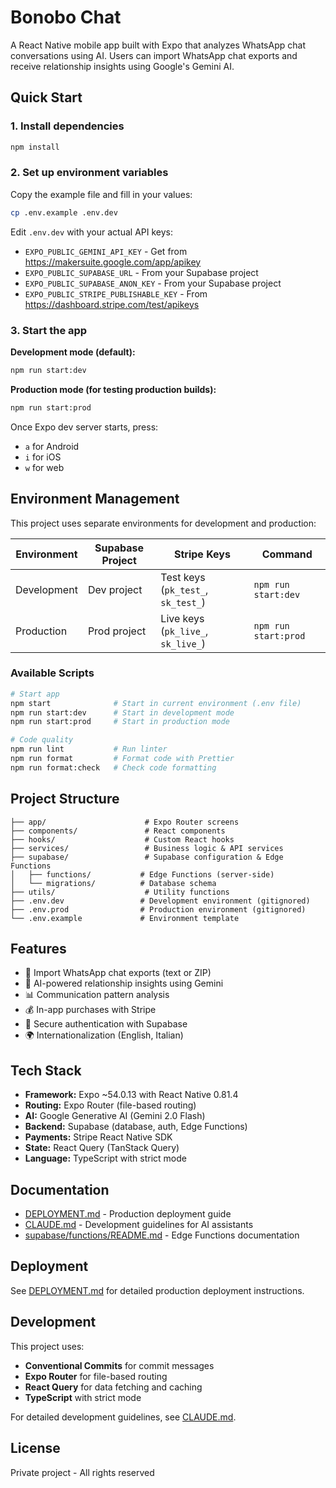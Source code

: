 # Bonobo Chat

A React Native mobile app built with Expo that analyzes WhatsApp chat conversations using AI. Users can import WhatsApp chat exports and receive relationship insights using Google's Gemini AI.

## Quick Start

### 1. Install dependencies

```bash
npm install
```

### 2. Set up environment variables

Copy the example file and fill in your values:

```bash
cp .env.example .env.dev
```

Edit `.env.dev` with your actual API keys:
- `EXPO_PUBLIC_GEMINI_API_KEY` - Get from https://makersuite.google.com/app/apikey
- `EXPO_PUBLIC_SUPABASE_URL` - From your Supabase project
- `EXPO_PUBLIC_SUPABASE_ANON_KEY` - From your Supabase project
- `EXPO_PUBLIC_STRIPE_PUBLISHABLE_KEY` - From https://dashboard.stripe.com/test/apikeys

### 3. Start the app

**Development mode (default):**
```bash
npm run start:dev
```

**Production mode (for testing production builds):**
```bash
npm run start:prod
```

Once Expo dev server starts, press:
- `a` for Android
- `i` for iOS
- `w` for web

## Environment Management

This project uses separate environments for development and production:

| Environment | Supabase Project | Stripe Keys | Command |
|-------------|------------------|-------------|---------|
| Development | Dev project | Test keys (`pk_test_`, `sk_test_`) | `npm run start:dev` |
| Production | Prod project | Live keys (`pk_live_`, `sk_live_`) | `npm run start:prod` |

### Available Scripts

```bash
# Start app
npm start              # Start in current environment (.env file)
npm run start:dev      # Start in development mode
npm run start:prod     # Start in production mode

# Code quality
npm run lint           # Run linter
npm run format         # Format code with Prettier
npm run format:check   # Check code formatting
```

## Project Structure

```
├── app/                      # Expo Router screens
├── components/               # React components
├── hooks/                    # Custom React hooks
├── services/                 # Business logic & API services
├── supabase/                 # Supabase configuration & Edge Functions
│   ├── functions/           # Edge Functions (server-side)
│   └── migrations/          # Database schema
├── utils/                    # Utility functions
├── .env.dev                 # Development environment (gitignored)
├── .env.prod                # Production environment (gitignored)
└── .env.example             # Environment template
```

## Features

- 📱 Import WhatsApp chat exports (text or ZIP)
- 🤖 AI-powered relationship insights using Gemini
- 📊 Communication pattern analysis
- 💰 In-app purchases with Stripe
- 🔐 Secure authentication with Supabase
- 🌍 Internationalization (English, Italian)

## Tech Stack

- **Framework:** Expo ~54.0.13 with React Native 0.81.4
- **Routing:** Expo Router (file-based routing)
- **AI:** Google Generative AI (Gemini 2.0 Flash)
- **Backend:** Supabase (database, auth, Edge Functions)
- **Payments:** Stripe React Native SDK
- **State:** React Query (TanStack Query)
- **Language:** TypeScript with strict mode

## Documentation

- [DEPLOYMENT.md](DEPLOYMENT.md) - Production deployment guide
- [CLAUDE.md](CLAUDE.md) - Development guidelines for AI assistants
- [supabase/functions/README.md](supabase/functions/README.md) - Edge Functions documentation

## Deployment

See [DEPLOYMENT.md](DEPLOYMENT.md) for detailed production deployment instructions.

## Development

This project uses:
- **Conventional Commits** for commit messages
- **Expo Router** for file-based routing
- **React Query** for data fetching and caching
- **TypeScript** with strict mode

For detailed development guidelines, see [CLAUDE.md](CLAUDE.md).

## License

Private project - All rights reserved
